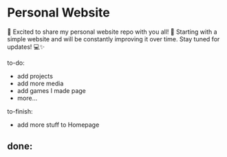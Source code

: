 # Personal Website

🚀 Excited to share my personal website repo with you all! 🌟 Starting with a simple website and will be constantly improving it over time. Stay tuned for updates! 💻✨

to-do:
- add projects
- add more media
- add games I made page
- more...

to-finish:
- add more stuff to Homepage

done:
- 
